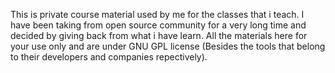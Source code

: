 This is private course material used by me for the classes that i teach.
I have been taking from open source community for a very long time and decided by giving back from what i have learn.
All the materials here for your use only and are under GNU GPL license (Besides the tools that belong to their developers and companies repectively).

